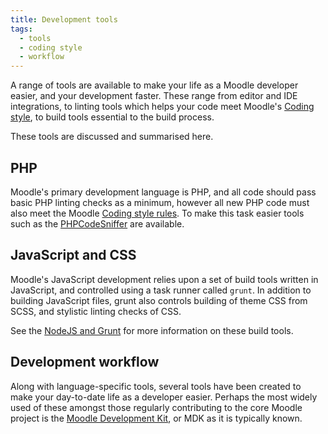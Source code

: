 ```yaml
---
title: Development tools
tags:
  - tools
  - coding style
  - workflow
---
```


A range of tools are available to make your life as a Moodle developer easier, and your development faster. These range from editor and IDE integrations, to linting tools which helps your code meet Moodle's [Coding style](./policies/codingstyle/index.md), to build tools essential to the build process.

These tools are discussed and summarised here.

## PHP

Moodle's primary development language is PHP, and all code should pass basic PHP linting checks as a minimum, however all new PHP code must also meet the Moodle [Coding style rules](./policies/codingstyle/index.md). To make this task easier tools such as the [PHPCodeSniffer](./tools/phpcs.md) are available.

## JavaScript and CSS

Moodle's JavaScript development relies upon a set of build tools written in JavaScript, and controlled using a task runner called `grunt`. In addition to building JavaScript files, grunt also controls building of theme CSS from SCSS, and stylistic linting checks of CSS.

See the [NodeJS and Grunt](./tools/nodejs.md) for more information on these build tools.

## Development workflow

Along with language-specific tools, several tools have been created to make your day-to-date life as a developer easier. Perhaps the most widely used of these amongst those regularly contributing to the core Moodle project is the [Moodle Development Kit](./tools/mdk.md), or MDK as it is typically known.
